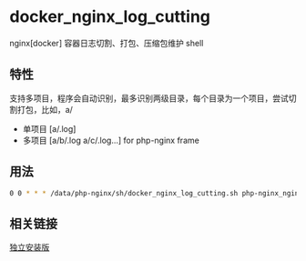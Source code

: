 # docker_nginx_log_cutting
nginx[docker] 容器日志切割、打包、压缩包维护 shell

## 特性
支持多项目，程序会自动识别，最多识别两级目录，每个目录为一个项目，尝试切割打包，比如，a/
- 单项目 [a/.log]
- 多项目 [a/b/.log  a/c/.log...] for php-nginx frame

## 用法
```bash
0 0 * * * /data/php-nginx/sh/docker_nginx_log_cutting.sh php-nginx_nginx_1 /data/php-nginx/nginx/logs/ &> /dev/null
```

## 相关链接
[独立安装版](https://github.com/goindow/nginx_log_cutting/blob/master/README.md)


